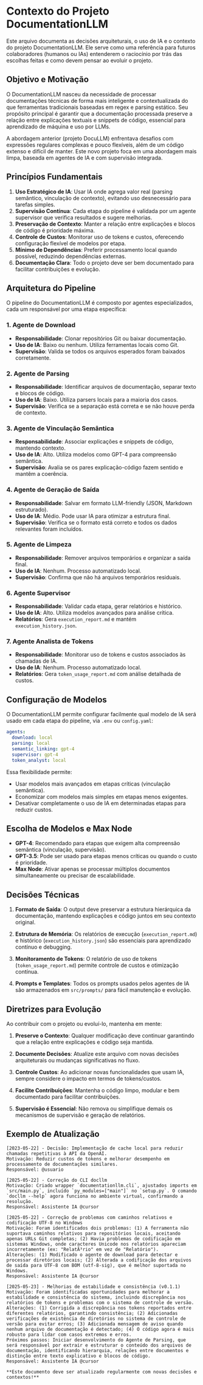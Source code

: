 # Contexto do Projeto DocumentationLLM

Este arquivo documenta as decisões arquiteturais, o uso de IA e o contexto do projeto DocumentationLLM. Ele serve como uma referência para futuros colaboradores (humanos ou IAs) entenderem o raciocínio por trás das escolhas feitas e como devem pensar ao evoluir o projeto.

## Objetivo e Motivação

O DocumentationLLM nasceu da necessidade de processar documentações técnicas de forma mais inteligente e contextualizada do que ferramentas tradicionais baseadas em regex e parsing estático. Seu propósito principal é garantir que a documentação processada preserve a relação entre explicações textuais e snippets de código, essencial para aprendizado de máquina e uso por LLMs.

A abordagem anterior (projeto DocuLLM) enfrentava desafios com expressões regulares complexas e pouco flexíveis, além de um código extenso e difícil de manter. Este novo projeto foca em uma abordagem mais limpa, baseada em agentes de IA e com supervisão integrada.

## Princípios Fundamentais

1. **Uso Estratégico de IA**: Usar IA onde agrega valor real (parsing semântico, vinculação de contexto), evitando uso desnecessário para tarefas simples.
2. **Supervisão Contínua**: Cada etapa do pipeline é validada por um agente supervisor que verifica resultados e sugere melhorias.
3. **Preservação de Contexto**: Manter a relação entre explicações e blocos de código é prioridade máxima.
4. **Controle de Custos**: Monitorar uso de tokens e custos, oferecendo configuração flexível de modelos por etapa.
5. **Mínimo de Dependências**: Preferir processamento local quando possível, reduzindo dependências externas.
6. **Documentação Clara**: Todo o projeto deve ser bem documentado para facilitar contribuições e evolução.

## Arquitetura do Pipeline

O pipeline do DocumentationLLM é composto por agentes especializados, cada um responsável por uma etapa específica:

### 1. Agente de Download
- **Responsabilidade**: Clonar repositórios Git ou baixar documentação.
- **Uso de IA**: Baixo ou nenhum. Utiliza ferramentas locais como Git.
- **Supervisão**: Valida se todos os arquivos esperados foram baixados corretamente.

### 2. Agente de Parsing
- **Responsabilidade**: Identificar arquivos de documentação, separar texto e blocos de código.
- **Uso de IA**: Baixo. Utiliza parsers locais para a maioria dos casos.
- **Supervisão**: Verifica se a separação está correta e se não houve perda de contexto.

### 3. Agente de Vinculação Semântica
- **Responsabilidade**: Associar explicações e snippets de código, mantendo contexto.
- **Uso de IA**: Alto. Utiliza modelos como GPT-4 para compreensão semântica.
- **Supervisão**: Avalia se os pares explicação-código fazem sentido e mantêm a coerência.

### 4. Agente de Geração de Saída
- **Responsabilidade**: Salvar em formato LLM-friendly (JSON, Markdown estruturado).
- **Uso de IA**: Médio. Pode usar IA para otimizar a estrutura final.
- **Supervisão**: Verifica se o formato está correto e todos os dados relevantes foram incluídos.

### 5. Agente de Limpeza
- **Responsabilidade**: Remover arquivos temporários e organizar a saída final.
- **Uso de IA**: Nenhum. Processo automatizado local.
- **Supervisão**: Confirma que não há arquivos temporários residuais.

### 6. Agente Supervisor
- **Responsabilidade**: Validar cada etapa, gerar relatórios e histórico.
- **Uso de IA**: Alto. Utiliza modelos avançados para análise crítica.
- **Relatórios**: Gera `execution_report.md` e mantém `execution_history.json`.

### 7. Agente Analista de Tokens
- **Responsabilidade**: Monitorar uso de tokens e custos associados às chamadas de IA.
- **Uso de IA**: Nenhum. Processo automatizado local.
- **Relatórios**: Gera `token_usage_report.md` com análise detalhada de custos.

## Configuração de Modelos

O DocumentationLLM permite configurar facilmente qual modelo de IA será usado em cada etapa do pipeline, via `.env` ou `config.yaml`:

```yaml
agents:
  download: local
  parsing: local
  semantic_linking: gpt-4
  supervisor: gpt-4
  token_analyst: local
```

Essa flexibilidade permite:
- Usar modelos mais avançados em etapas críticas (vinculação semântica).
- Economizar com modelos mais simples em etapas menos exigentes.
- Desativar completamente o uso de IA em determinadas etapas para reduzir custos.

## Escolha de Modelos e Max Node

- **GPT-4**: Recomendado para etapas que exigem alta compreensão semântica (vinculação, supervisão).
- **GPT-3.5**: Pode ser usado para etapas menos críticas ou quando o custo é prioridade.
- **Max Node**: Ativar apenas se processar múltiplos documentos simultaneamente ou precisar de escalabilidade.

## Decisões Técnicas

1. **Formato de Saída**: O output deve preservar a estrutura hierárquica da documentação, mantendo explicações e código juntos em seu contexto original.

2. **Estrutura de Memória**: Os relatórios de execução (`execution_report.md`) e histórico (`execution_history.json`) são essenciais para aprendizado contínuo e debugging.

3. **Monitoramento de Tokens**: O relatório de uso de tokens (`token_usage_report.md`) permite controle de custos e otimização contínua.

4. **Prompts e Templates**: Todos os prompts usados pelos agentes de IA são armazenados em `src/prompts/` para fácil manutenção e evolução.

## Diretrizes para Evolução

Ao contribuir com o projeto ou evoluí-lo, mantenha em mente:

1. **Preserve o Contexto**: Qualquer modificação deve continuar garantindo que a relação entre explicações e código seja mantida.

2. **Documente Decisões**: Atualize este arquivo com novas decisões arquiteturais ou mudanças significativas no fluxo.

3. **Controle Custos**: Ao adicionar novas funcionalidades que usam IA, sempre considere o impacto em termos de tokens/custos.

4. **Facilite Contribuições**: Mantenha o código limpo, modular e bem documentado para facilitar contribuições.

5. **Supervisão é Essencial**: Não remova ou simplifique demais os mecanismos de supervisão e geração de relatórios.

## Exemplo de Atualização

```
[2023-05-22] - Decisão: Implementação de cache local para reduzir chamadas repetitivas à API da OpenAI.
Motivação: Reduzir custos de tokens e melhorar desempenho em processamento de documentações similares.
Responsável: @usuario

[2025-05-22] - Correção do CLI docllm
Motivação: Criado wrapper `documentationllm.cli`, ajustados imports em `src/main.py`, incluído `py_modules=["main"]` no `setup.py`. O comando `docllm --help` agora funciona no ambiente virtual, confirmando a resolução.
Responsável: Assistente IA @cursor

[2025-05-22] - Correção de problemas com caminhos relativos e codificação UTF-8 no Windows
Motivação: Foram identificados dois problemas: (1) A ferramenta não suportava caminhos relativos para repositórios locais, aceitando apenas URLs Git completas; (2) Havia problemas de codificação em sistemas Windows, onde caracteres Unicode nos relatórios apareciam incorretamente (ex: "RelatÃ³rio" em vez de "Relatório").
Alterações: (1) Modificado o agente de download para detectar e processar diretórios locais; (2) Alterada a codificação dos arquivos de saída para UTF-8 com BOM (utf-8-sig), que é melhor suportada no Windows.
Responsável: Assistente IA @cursor

[2025-05-23] - Melhorias de estabilidade e consistência (v0.1.1)
Motivação: Foram identificadas oportunidades para melhorar a estabilidade e consistência do sistema, incluindo discrepância nos relatórios de tokens e problemas com o sistema de controle de versão.
Alterações: (1) Corrigida a discrepância nos tokens reportados entre diferentes relatórios, garantindo consistência; (2) Adicionadas verificações de existência de diretórios no sistema de controle de versão para evitar erros; (3) Adicionada mensagem de aviso quando nenhum arquivo de documentação é detectado; (4) O código agora é mais robusto para lidar com casos extremos e erros.
Próximos passos: Iniciar desenvolvimento do Agente de Parsing, que será responsável por extrair e estruturar o conteúdo dos arquivos de documentação, identificando hierarquia, relações entre documentos e distinção entre texto explicativo e blocos de código.
Responsável: Assistente IA @cursor

**Este documento deve ser atualizado regularmente com novas decisões e contextos!**

